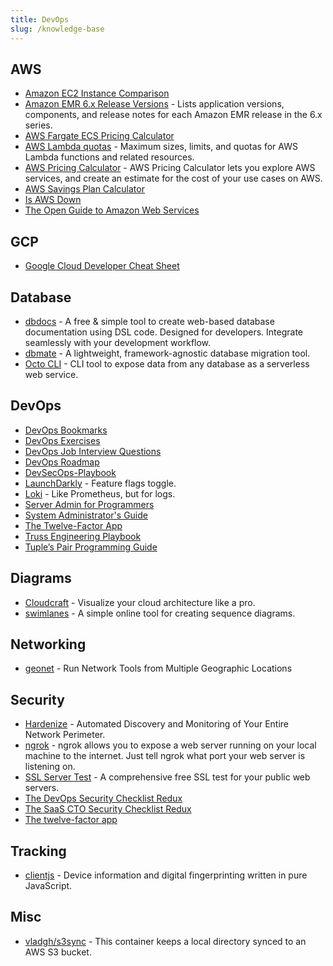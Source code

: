```yaml
---
title: DevOps
slug: /knowledge-base
---
```


## AWS
- [Amazon EC2 Instance Comparison](https://ec2instances.github.io/)
- [Amazon EMR 6.x Release Versions](https://docs.aws.amazon.com/emr/latest/ReleaseGuide/emr-release-6x.html) - Lists application versions, components, and release notes for each Amazon EMR release in the 6.x series.
- [AWS Fargate ECS Pricing Calculator](https://www.fargate.org/)
- [AWS Lambda quotas](https://docs.aws.amazon.com/lambda/latest/dg/gettingstarted-limits.html) - Maximum sizes, limits, and quotas for AWS Lambda functions and related resources.
- [AWS Pricing Calculator](https://calculator.aws/) - AWS Pricing Calculator lets you explore AWS services, and create an estimate for the cost of your use cases on AWS.
- [AWS Savings Plan Calculator](https://cloudshim.com/calculator)
- [Is AWS Down](https://www.taloflow.ai/is-aws-down)
- [The Open Guide to Amazon Web Services](https://github.com/open-guides/og-aws)

## GCP
- [Google Cloud Developer Cheat Sheet](https://googlecloudcheatsheet.withgoogle.com/)

## Database
- [dbdocs](https://dbdocs.io) - A free & simple tool to create web-based database documentation using DSL code. Designed for developers. Integrate seamlessly with your development workflow.
- [dbmate](https://github.com/amacneil/dbmate) - A lightweight, framework-agnostic database migration tool.
- [Octo CLI](https://github.com/octoproject/octo-cli) - CLI tool to expose data from any database as a serverless web service.


## DevOps
- [DevOps Bookmarks](https://www.devopsbookmarks.org)
- [DevOps Exercises](https://github.com/bregman-arie/devops-exercises#python)
- [DevOps Job Interview Questions](https://github.com/DNXLabs/DevOps-Interview-Questions)
- [DevOps Roadmap](https://roadmap.sh/devops)
- [DevSecOps-Playbook](https://github.com/6mile/DevSecOps-Playbook)
- [LaunchDarkly](https://launchdarkly.com/) - Feature flags toggle.
- [Loki](https://github.com/grafana/loki) - Like Prometheus, but for logs.
- [Server Admin for Programmers](https://serversforhackers.com/)
- [System Administrator's Guide](https://docs.rockylinux.org/books/admin_guide/01-presentation/)
- [The Twelve-Factor App](https://12factor.net/)
- [Truss Engineering Playbook](https://playbook.truss.dev/docs)
- [Tuple’s Pair Programming Guide](https://tuple.app/pair-programming-guide)


## Diagrams
- [Cloudcraft](https://www.cloudcraft.co) - Visualize your cloud architecture like a pro.
- [swimlanes](https://swimlanes.io) - A simple online tool for creating sequence diagrams.


## Networking
- [geonet](https://geonet.shodan.io/) - Run Network Tools from Multiple Geographic Locations


## Security
- [Hardenize](https://www.hardenize.com/) - Automated Discovery and Monitoring of Your Entire Network Perimeter.
- [ngrok](https://ngrok.com/) - ngrok allows you to expose a web server running on your local machine to the internet. Just tell ngrok what port your web server is listening on.
- [SSL Server Test](https://www.ssllabs.com/ssltest/) - A comprehensive free SSL test for your public web servers.
- [The DevOps Security Checklist Redux](https://www.goldfiglabs.com/guide/devops-security-checklist/)
- [The SaaS CTO Security Checklist Redux](https://www.goldfiglabs.com/guide/saas-cto-security-checklist/)
- [The twelve-factor app](https://12factor.net/)


## Tracking
- [clientjs](https://github.com/jackspirou/clientjs) - Device information and digital fingerprinting written in pure JavaScript.


## Misc
- [vladgh/s3sync](https://hub.docker.com/r/vladgh/s3sync) - This container keeps a local directory synced to an AWS S3 bucket.
